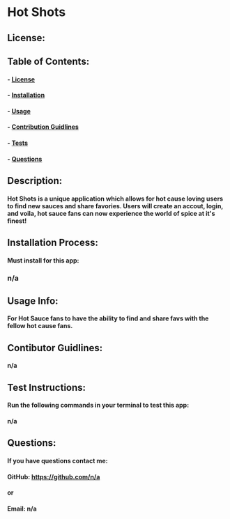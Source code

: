 
  # Hot Shots

  ## License:
  


  ## Table of Contents:
  #### - [License](#license)
  #### - [Installation](#installation)
  #### - [Usage](#usage)
  #### - [Contribution Guidlines](#contributors)
  #### - [Tests](#tests)
  #### - [Questions](#questions)

  ## Description:
  #### Hot Shots is a unique application which allows for hot cause loving users to find new sauces and share favories. Users will create an accout, login, and voila, hot sauce fans can now experience the world of spice at it's finest!

  ## Installation Process:
  #### Must install for this app:
  ### n/a

  ## Usage Info:
  #### For Hot Sauce fans to have the ability to find and share favs with the fellow hot cause fans.

  ## Contibutor Guidlines:
  #### n/a

  ## Test Instructions:
  #### Run the following commands in your terminal to test this app:
  #### n/a

  ## Questions: 
  #### If you have questions contact me:
  #### GitHub: https://github.com/n/a
  #### or
  #### Email: n/a

